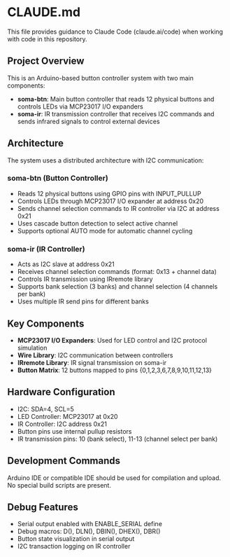 # CLAUDE.md

This file provides guidance to Claude Code (claude.ai/code) when working with code in this repository.

## Project Overview

This is an Arduino-based button controller system with two main components:
- **soma-btn**: Main button controller that reads 12 physical buttons and controls LEDs via MCP23017 I/O expanders
- **soma-ir**: IR transmission controller that receives I2C commands and sends infrared signals to control external devices

## Architecture

The system uses a distributed architecture with I2C communication:

### soma-btn (Button Controller)
- Reads 12 physical buttons using GPIO pins with INPUT_PULLUP
- Controls LEDs through MCP23017 I/O expander at address 0x20
- Sends channel selection commands to IR controller via I2C at address 0x21
- Uses cascade button detection to select active channel
- Supports optional AUTO mode for automatic channel cycling

### soma-ir (IR Controller) 
- Acts as I2C slave at address 0x21
- Receives channel selection commands (format: 0x13 + channel data)
- Controls IR transmission using IRremote library
- Supports bank selection (3 banks) and channel selection (4 channels per bank)
- Uses multiple IR send pins for different banks

## Key Components

- **MCP23017 I/O Expanders**: Used for LED control and I2C protocol simulation
- **Wire Library**: I2C communication between controllers
- **IRremote Library**: IR signal transmission on soma-ir
- **Button Matrix**: 12 buttons mapped to pins {0,1,2,3,6,7,8,9,10,11,12,13}

## Hardware Configuration

- I2C: SDA=4, SCL=5
- LED Controller: MCP23017 at 0x20
- IR Controller: I2C address 0x21
- Button pins use internal pullup resistors
- IR transmission pins: 10 (bank select), 11-13 (channel select per bank)

## Development Commands

Arduino IDE or compatible IDE should be used for compilation and upload. No special build scripts are present.

## Debug Features

- Serial output enabled with ENABLE_SERIAL define
- Debug macros: D(), DLN(), DBIN(), DHEX(), DBR()
- Button state visualization in serial output
- I2C transaction logging on IR controller